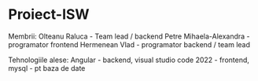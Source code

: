 # Proiect-ISW
Membrii: Olteanu Raluca - Team lead / backend
         Petre Mihaela-Alexandra - programator frontend
         Hermenean Vlad - programator backend / team lead

Tehnologiile alese: Angular - backend, visual studio code 2022 - frontend, mysql - pt baza de date
         
